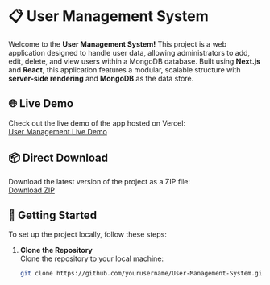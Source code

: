 # 📋 User Management System

Welcome to the **User Management System!** This project is a web application designed to handle user data, allowing administrators to add, edit, delete, and view users within a MongoDB database. Built using **Next.js** and **React**, this application features a modular, scalable structure with **server-side rendering** and **MongoDB** as the data store.

## 🌐 Live Demo

Check out the live demo of the app hosted on Vercel:  
[User Management Live Demo](https://vercel.live/link/user-management-system-demo)

## 📦 Direct Download

Download the latest version of the project as a ZIP file:  
[Download ZIP](https://github.com/yourusername/User-Management-System/archive/refs/heads/main.zip)

## 🚀 Getting Started

To set up the project locally, follow these steps:

1. **Clone the Repository**  
   Clone the repository to your local machine:
   ```bash
   git clone https://github.com/yourusername/User-Management-System.git
